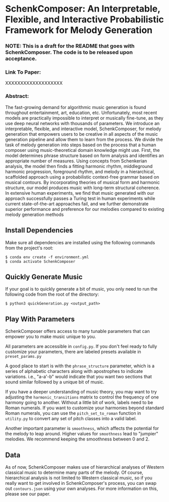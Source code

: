 # SchenkComposer: An Interpretable, Flexible, and Interactive Probabilistic Framework for Melody Generation

### NOTE: This is a draft for the README that goes with SchenkComposer. The code is to be released upon acceptance.

### Link To Paper:

XXXXXXXXXXXXXXXXXXX

### Abstract:
The fast-growing demand for algorithmic music generation is found throughout entertainment, art, education, etc. Unfortunately, most recent models are practically impossible to interpret or musically fine-tune, as they use deep neural networks with thousands of parameters. We introduce an interpretable, flexible, and interactive model, SchenkComposer, for melody generation that empowers users to be creative in all aspects of the music generation pipeline and allow them to learn from the process. We divide the task of melody generation into steps based on the process that a human composer using music-theoretical domain knowledge might use. First, the model determines phrase structure based on form analysis and identifies an appropriate number of measures. Using concepts from Schenkerian analysis, the model then finds a fitting harmonic rhythm, middleground harmonic progression, foreground rhythm, and melody in a hierarchical, scaffolded approach using a probabilistic context-free grammar based on musical contours. By incorporating theories of musical form and harmonic structure, our model produces music with long-term structural coherence. In extensive human experiments, we find that music generated with our approach successfully passes a Turing test in human experiments while current state-of-the-art approaches fail, and we further demonstrate superior performance and preference for our melodies compared to existing melody generation methods

## Install Dependencies

Make sure all dependencies are installed using the following commands from the project's root:

```
$ conda env create -f environment.yml
$ conda activate SchenkComposer
```

## Quickly Generate Music

If your goal is to quickly generate a bit of music, you only need to run the following code from the root of the directory:

```
$ python3 quickGeneration.py <output_path>
```

## Play With Parameters

SchenkComposer offers access to many tunable parameters that can empower you to make music unique to you.

All parameters are accessible in `config.py`. If you don't feel ready to fully customize your parameters, there are labeled presets available in `preset_params.py`

A good place to start is with the `phrase_structure` parameter, which is a series of alphabetic characters along with apostrophes to indicate variations. i.e., "a-a'-b" would indicate that you want two sections that sound similar followed by a unique bit of music.

If you have a deeper understanding of music theory, you may want to try adjusting the `harmonic_transitions` matrix to control the frequency of one harmony going to another. Without a little bit of work, labels need to be Roman numerals. If you want to customize your harmonies beyond standard Roman numerals, you can use the `pitch_set_to_roman` function in `utility.py` to convert any set of pitch classes into a valid label. 

Another important parameter is `smoothness`, which affects the potential for the melody to leap around. Higher values for `smoothness` lead to "jumpier" melodies. We recommend keeping the smoothness between 0 and 2.


## Data

As of now, SchenkComposer makes use of hierarchical analyses of Western classical music to determine many parts of the melody. Of course, hierarchical analysis is not limited to Western classical music, so if you really want to get involved in SchenkComposer's process, you can swap out `contours.json` using your own analyses. For more information on this, please see our paper.



